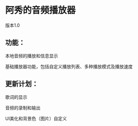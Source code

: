 # 阿秀的音频播放器

版本1.0

## 功能：

本地音频的播放和信息显示

基础播放器功能，包括自定义播放列表、多种播放模式及播放速度

## 更新计划：

歌词的显示

音频的录制和输出

UI美化和背景色（图片）自定义
